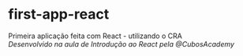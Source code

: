 # first-app-react
Primeira aplicação feita com React - utilizando o CRA  
*Desenvolvido na aula de Introdução ao React pela @CubosAcademy*
